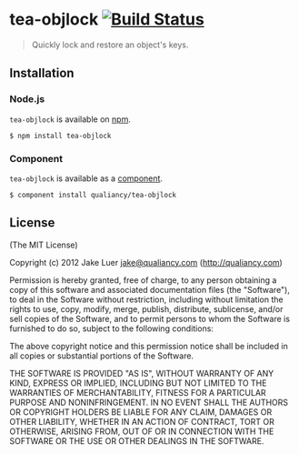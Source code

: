 # tea-objlock [![Build Status](https://secure.travis-ci.org/qualiancy/tea-objlock.png?branch=master)](https://travis-ci.org/qualiancy/tea-objlock)

> Quickly lock and restore an object's keys.

## Installation

### Node.js

`tea-objlock` is available on [npm](http://npmjs.org).

    $ npm install tea-objlock

### Component

`tea-objlock` is available as a [component](https://github.com/component/component).

    $ component install qualiancy/tea-objlock

## License

(The MIT License)

Copyright (c) 2012 Jake Luer <jake@qualiancy.com> (http://qualiancy.com)

Permission is hereby granted, free of charge, to any person obtaining a copy
of this software and associated documentation files (the "Software"), to deal
in the Software without restriction, including without limitation the rights
to use, copy, modify, merge, publish, distribute, sublicense, and/or sell
copies of the Software, and to permit persons to whom the Software is
furnished to do so, subject to the following conditions:

The above copyright notice and this permission notice shall be included in
all copies or substantial portions of the Software.

THE SOFTWARE IS PROVIDED "AS IS", WITHOUT WARRANTY OF ANY KIND, EXPRESS OR
IMPLIED, INCLUDING BUT NOT LIMITED TO THE WARRANTIES OF MERCHANTABILITY,
FITNESS FOR A PARTICULAR PURPOSE AND NONINFRINGEMENT. IN NO EVENT SHALL THE
AUTHORS OR COPYRIGHT HOLDERS BE LIABLE FOR ANY CLAIM, DAMAGES OR OTHER
LIABILITY, WHETHER IN AN ACTION OF CONTRACT, TORT OR OTHERWISE, ARISING FROM,
OUT OF OR IN CONNECTION WITH THE SOFTWARE OR THE USE OR OTHER DEALINGS IN
THE SOFTWARE.
